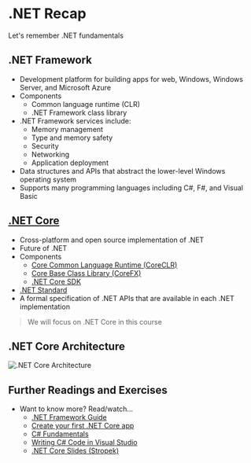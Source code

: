 # .NET Recap

Let's remember .NET fundamentals


<!-- .slide: class="left" -->
## .NET Framework

* Development platform for building apps for web, Windows, Windows Server, and Microsoft Azure
* Components
  * Common language runtime (CLR)
  * .NET Framework class library
* .NET Framework services include:
  * Memory management
  * Type and memory safety
  * Security
  * Networking
  * Application deployment
* Data structures and APIs that abstract the lower-level Windows operating system
* Supports many programming languages including C#, F#, and Visual Basic


<!-- .slide: class="left" -->
## [.NET Core](https://www.microsoft.com/net/core#windowscmd)

* Cross-platform and open source implementation of .NET
* Future of .NET
* Components
  * [Core Common Language Runtime (CoreCLR)](https://github.com/dotnet/coreclr)
  * [Core Base Class Library (CoreFX)](https://github.com/dotnet/corefx)
  * [.NET Core SDK](https://docs.microsoft.com/en-us/dotnet/core/sdk)
 * [.NET Standard](https://docs.microsoft.com/en-us/dotnet/standard/net-standard)
  * A formal specification of .NET APIs that are available in each .NET implementation

> We will focus on .NET Core in this course


<!-- .slide: class="left" -->
## .NET Core Architecture

![.NET Core Architecture](images/net-architecture.png)


<!-- .slide: class="left" -->
## Further Readings and Exercises

* Want to know more? Read/watch...
  * [.NET Framework Guide](https://docs.microsoft.com/en-us/dotnet/framework/index)
  * [Create your first .NET Core app](https://www.microsoft.com/net/core#windowscmd)
  * [C# Fundamentals](https://www.microsoft.com/net/tutorials/csharp/getting-started)
  * [Writing C# Code in Visual Studio](https://docs.microsoft.com/en-us/visualstudio/ide/writing-code-in-the-code-and-text-editor)
  * [.NET Core Slides (Stropek)](https://github.com/rstropek/Samples/blob/master/AspNetCoreWorkshop/Slides/BASTA%202017%20-%20CSharp%20Workshop%20-%20Rainer%20Stropek.pdf)
